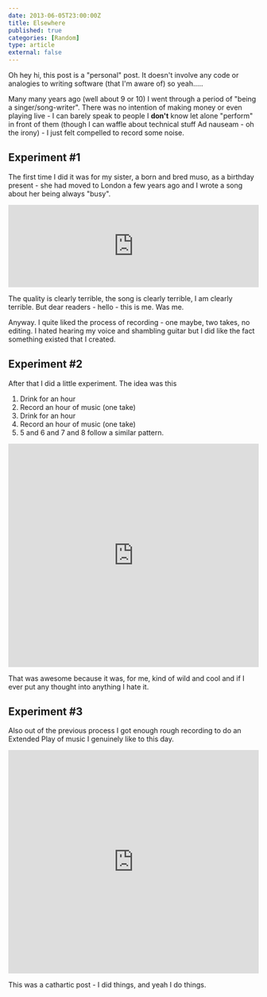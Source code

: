 ```yaml
---
date: 2013-06-05T23:00:00Z
title: Elsewhere
published: true
categories: [Random]
type: article
external: false
---
```

Oh hey hi, this post is a "personal" post.  It doesn't involve any code or analogies to writing software (that I'm aware of) so yeah.....

Many many years ago (well about 9 or 10) I went through a period of "being a singer/song-writer".  There was no intention of making money or even playing live - I can barely speak to people I __don't__ know let alone "perform" in front of them (though I can waffle about technical stuff Ad nauseam - oh the irony) - I just felt compelled to record some noise.

## Experiment #1

The first time I did it was for my sister, a born and bred muso, as a birthday present - she had moved to London a few years ago and I wrote a song about her being always "busy". 

<iframe width="100%" height="166" scrolling="no" frameborder="no" src="https://w.soundcloud.com/player/?url=http%3A%2F%2Fapi.soundcloud.com%2Ftracks%2F95763666"></iframe>

The quality is clearly terrible, the song is clearly terrible, I am clearly terrible.  But dear readers - hello - this is me.  Was me.

Anyway.  I quite liked the process of recording - one maybe, two takes, no editing.  I hated hearing my voice and shambling guitar but I did like the fact something existed that I created.

## Experiment #2

After that I did a little experiment.  The idea was this

1. Drink for an hour
2. Record an hour of music (one take)
3. Drink for an hour
4. Record an hour of music (one take)
5. 5 and 6 and 7 and 8 follow a similar pattern.

<iframe width="100%" height="450" scrolling="no" frameborder="no" src="https://w.soundcloud.com/player/?url=http%3A%2F%2Fapi.soundcloud.com%2Fplaylists%2F6460430"></iframe>

That was awesome because it was, for me, kind of wild and cool and if I ever put any thought into anything I hate it.  

## Experiment #3

Also out of the previous process I got enough rough recording to do an Extended Play of music I genuinely like to this day.  

<iframe width="100%" height="450" scrolling="no" frameborder="no" src="https://w.soundcloud.com/player/?url=http%3A%2F%2Fapi.soundcloud.com%2Fplaylists%2F6459707"></iframe>

This was a cathartic post - I did things, and yeah I do things.